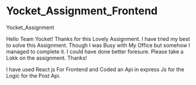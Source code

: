 # Yocket_Assignment_Frontend
Yocket_Assignment

Hello Team Yocket!
Thanks for this Lovely Assignment. I have tried my best to solve this Assignment. Though I was Busy with My Office but somehow I managed to complete it. I could have done better foresure. Please take a Lokk on the assignment.
Thanks!


I have used React js For Frontend and Coded an Api in express Js for the Logic for the Post Api.
